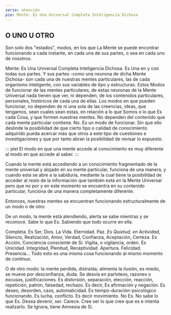 ```yaml
---
serie: atención
pie: Mente: Es Una Universal Completa Inteligencia Dichosa
---
```


## O UNO U OTRO

Son solo dos "estados", modos, en los que La Mente se puede encontrar funcionando a cada instante, en cada una de sus partes, o sea en cada uno de nosotros.

Mente: Es Una Universal Completa Inteligencia Dichosa. Es Una en y con todas sus partes. Y sus partes -como una neurona de dicha Mente Dichosa- son cada una de nuestras mentes particulares, las de cada organismo inteligente, con sus variables de tipo y estructuras. Estos Modos de funcionar de las mentes particulares, de estas neuronas de la Mente Universal nada tienen que ver, ni dependen, de los contenidos particulares, personales, históricos de cada una de ellas. Los modos en que pueden funcionar, no dependen de ni una sola de las creencias, ideas, que tengamos, sean cuales sean estas, en relación a lo que Somos o lo que Es cada Cosa, y que formen nuestras mentes. No dependen del contenido que cada mente particular contiene. No. Es un modo de funcionar. Sin que ello deslinde la posibilidad de que cierto tipo o calidad de conocimiento adquirido pueda acercar más que otros a este tipo de cuestiones e investigaciones y que por tanto abran la posibilidad de revisar lo expuesto.

::: piel
El modo en que una mente accede al conocimiento es muy diferente al modo en que accede al saber.
:::

Cuando la mente está accediendo a un conocimiento fragmentado de la mente universal y alojado en su mente particular, funciona de una manera, y cuando esta se abre a la sabiduría, mediante la cual tiene la posibilidad de acceder al resto de la información que también está en la Mente Universal pero que no por y en este momento se encuentra en su contenido particular, funciona de una manera completamente diferente.


Entonces, nuestras mentes se encuentran funcionando estructuralmente de un modo o de otro:

De un modo, la mente está atendiendo, alerta se sabe mientras y se reconoce. Sabe lo que Es. Sabiendo que todo ocurre en ella.

Completa. Es Ser, Dios. La Vida. Eternidad. Paz. _Es Quietud, en Actividad_, Silencio, Realización, Amor, Verdad, Confianza, Aceptación, Certeza. Es Acción, Conciencia consciente de Sí. Vigilia, o vigilancia, orden. Es Unicidad. Integridad, Plenitud, Receptividad. Apertura. Felicidad. Presencia… Todo esto es una misma cosa funcionando al mismo momento de continuo.

O de otro modo: la mente perdida, distraída; alimenta la ilusión, es miedo, se mueve por desconfianza, duda. Se desvía en parloteos, razones o excusas, justificaciones. Es distorsión, separación, elección, reacción, repetición, patrón, falsedad, rechazo. Es decir, Es afirmación y negación. Es deseo, desorden, caos, automaticidad. Es tiempo-duración-psicológico funcionando. Es lucha, conflicto. Es decir movimiento. No Es. No sabe lo que Es. Desea devenir, ser. Carece. Cree ser lo que cree que es e intenta realizarlo. Se Ignora, tiene Amnesia de Sí.

